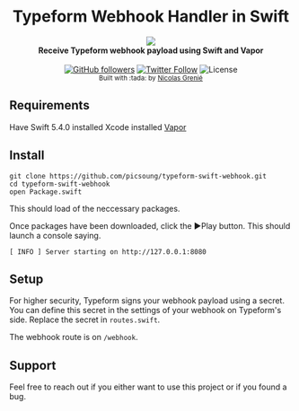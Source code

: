 <h1 align="center">Typeform Webhook Handler in Swift</h1>

<div align="center">
  <img src="https://www.swift.org/apple-touch-icon-57x57.png" />
</div>
<div align="center">
  <strong>Receive Typeform webhook payload using Swift and Vapor</strong>
</div>

<br />

<div align="center">
  <a href="https://github.com/picsoung"><img alt="GitHub followers" src="https://img.shields.io/github/followers/picsoung?style=social"></a>
  <a href="https://twitter.com/picsoung"><img alt="Twitter Follow" src="https://img.shields.io/twitter/follow/picsoung?style=social"></a>
  <img alt="License" src="https://img.shields.io/badge/License-GPLv3-blue.svg">
</div>

<div align="center">
  <sub> Built with :tada: by
  <a href="https://twitter.com/picsoung">Nicolas Grenié</a>
</div>


## Requirements
Have Swift 5.4.0 installed
Xcode installed
[Vapor](https://vapor.codes)

## Install
```
git clone https://github.com/picsoung/typeform-swift-webhook.git
cd typeform-swift-webhook
open Package.swift
```
This should load of the neccessary packages.

Once packages have been downloaded, click the ▶️Play button. 
This should launch a console saying.

`[ INFO ] Server starting on http://127.0.0.1:8080`

## Setup

For higher security, Typeform signs your webhook payload using a secret. You can define this secret in the settings of your webhook on Typeform's side.
Replace the secret in `routes.swift`.

The webhook route is on `/webhook`.

## Support
Feel free to reach out if you either want to use this project or if you found a bug.
